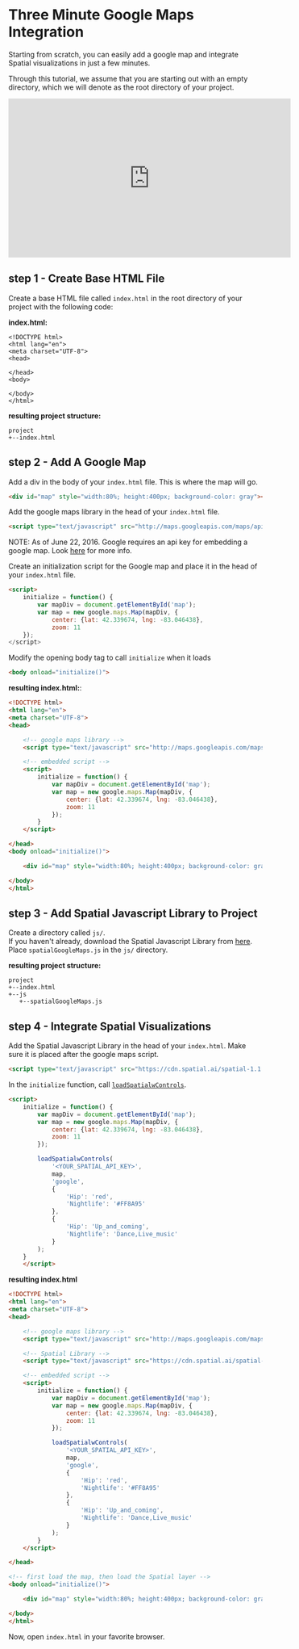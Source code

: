 # Three Minute Google Maps Integration

Starting from scratch, you can easily add a google map and integrate Spatial visualizations in just a few minutes.

Through this tutorial, we assume that you are starting out with an empty directory, which we will denote as the root directory of your project.

<iframe width="560" height="315" src="https://www.youtube.com/embed/FYvUwB40IUw" frameborder="0" allowfullscreen></iframe>
<br/>

## step 1 - Create Base HTML File

Create a base HTML file called `index.html` in the root directory of your project with the following code:

**index.html:**
```
<!DOCTYPE html>
<html lang="en">
<meta charset="UTF-8">
<head>

</head>
<body>

</body>
</html>
```

**resulting project structure:**

```
project
+--index.html
```


## step 2 - Add A Google Map

Add a div in the body of your `index.html` file. This is where the map will go.

```html
<div id="map" style="width:80%; height:400px; background-color: gray"></div>
```

Add the google maps library in the head of your `index.html` file.

```html
<script type="text/javascript" src="http://maps.googleapis.com/maps/api/js?key=YOUR_GOOGLE_MAPS_API_KEYv=3&libraries=visualization"></script>
```

<dl>
    <dt>NOTE: As of June 22, 2016. Google requires an api key for embedding a google map. Look <a href="https://developers.google.com/maps/pricing-and-plans/standard-plan-2016-update">here</a> for more info.</dt>
</dl>

Create an initialization script for the Google map and place it in the head of your `index.html` file.

```html
<script>
    initialize = function() {
        var mapDiv = document.getElementById('map');
        var map = new google.maps.Map(mapDiv, {
            center: {lat: 42.339674, lng: -83.046438},
            zoom: 11
    });
</script>
```

Modify the opening body tag to call `initialize` when it loads

```html
<body onload="initialize()">
```

**resulting index.html:**:

```html
<!DOCTYPE html>
<html lang="en">
<meta charset="UTF-8">
<head>

    <!-- google maps library -->
    <script type="text/javascript" src="http://maps.googleapis.com/maps/api/js?key=YOUR_GOOGLE_MAPS_API_KEYv=3&libraries=visualization"></script>

    <!-- embedded script -->
    <script>
        initialize = function() {
            var mapDiv = document.getElementById('map');
            var map = new google.maps.Map(mapDiv, {
                center: {lat: 42.339674, lng: -83.046438},
                zoom: 11
            });
        }
    </script>

</head>
<body onload="initialize()">

    <div id="map" style="width:80%; height:400px; background-color: gray"></div>

</body>
</html>
```

## step 3 - Add Spatial Javascript Library to Project

Create a directory called `js/`.
<br/>
If you haven't already, download the Spatial Javascript Library from [here](http://spatial.ai/pricing/). 
<br/>
Place `spatialGoogleMaps.js` in the `js/` directory.

**resulting project structure:**

```
project
+--index.html
+--js
   +--spatialGoogleMaps.js
```

## step 4 - Integrate Spatial Visualizations

Add the Spatial Javascript Library in the head of your `index.html`. Make sure it is placed after the google maps script.

```html
<script type="text/javascript" src="https://cdn.spatial.ai/spatial-1.1.0.js" ></script>
```

In the `initialize` function, call [`loadSpatialwControls`](/references/javascript_library/).
```html
<script>
    initialize = function() {
        var mapDiv = document.getElementById('map');
        var map = new google.maps.Map(mapDiv, {
            center: {lat: 42.339674, lng: -83.046438},
            zoom: 11
        });

        loadSpatialwControls(
            '<YOUR_SPATIAL_API_KEY>',
            map,
            'google',
            {
                'Hip': 'red',
                'Nightlife': '#FF8A95'
            },
            {
                'Hip': 'Up_and_coming',
                'Nightlife': 'Dance,Live_music'
            }
        );
    }
    </script>
```

**resulting index.html**
```html
<!DOCTYPE html>
<html lang="en">
<meta charset="UTF-8">
<head>

    <!-- google maps library -->
    <script type="text/javascript" src="http://maps.googleapis.com/maps/api/js?key=YOUR_GOOGLE_MAPS_API_KEYv=3&libraries=visualization"></script>

    <!-- Spatial Library -->
    <script type="text/javascript" src="https://cdn.spatial.ai/spatial-1.1.0.js" ></script>

    <!-- embedded script -->
    <script>
        initialize = function() {
            var mapDiv = document.getElementById('map');
            var map = new google.maps.Map(mapDiv, {
                center: {lat: 42.339674, lng: -83.046438},
                zoom: 11
            });

            loadSpatialwControls(
                '<YOUR_SPATIAL_API_KEY>',
                map,
                'google',
                {
                    'Hip': 'red',
                    'Nightlife': '#FF8A95'
                },
                {
                    'Hip': 'Up_and_coming',
                    'Nightlife': 'Dance,Live_music'
                }
            );
        }
    </script>

</head>

<!-- first load the map, then load the Spatial layer -->
<body onload="initialize()">

    <div id="map" style="width:80%; height:400px; background-color: gray"></div>

</body>
</html>
```

Now, open `index.html` in your favorite browser.